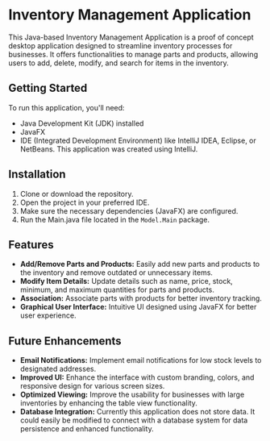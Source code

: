 # Inventory Management Application

This Java-based Inventory Management Application is a proof of concept desktop application designed to streamline inventory processes for businesses. It offers functionalities to manage parts and products, allowing users to add, delete, modify, and search for items in the inventory.

## Getting Started

To run this application, you'll need:

- Java Development Kit (JDK) installed
- JavaFX
- IDE (Integrated Development Environment) like IntelliJ IDEA, Eclipse, or NetBeans. This application was created using IntelliJ.

## Installation

1. Clone or download the repository.
2. Open the project in your preferred IDE.
3. Make sure the necessary dependencies (JavaFX) are configured.
4. Run the Main.java file located in the `Model.Main` package.

## Features

- **Add/Remove Parts and Products:** Easily add new parts and products to the inventory and remove outdated or unnecessary items.
- **Modify Item Details:** Update details such as name, price, stock, minimum, and maximum quantities for parts and products.
- **Association:** Associate parts with products for better inventory tracking.
- **Graphical User Interface:** Intuitive UI designed using JavaFX for better user experience.

## Future Enhancements

- **Email Notifications:** Implement email notifications for low stock levels to designated addresses.
- **Improved UI:** Enhance the interface with custom branding, colors, and responsive design for various screen sizes.
- **Optimized Viewing:** Improve the usability for businesses with large inventories by enhancing the table view functionality.
- **Database Integration:** Currently this application does not store data. It could easily be modified to connect with a database system for data persistence and enhanced functionality.
